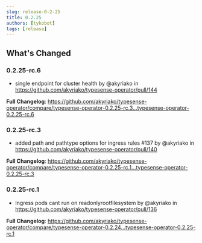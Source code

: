 ```yaml
---
slug: release-0-2-25
title: 0.2.25
authors: [tykobot]
tags: [release]
---
```


## What's Changed

### 0.2.25-rc.6

* single endpoint for cluster health by @akyriako in https://github.com/akyriako/typesense-operator/pull/144

**Full Changelog**: https://github.com/akyriako/typesense-operator/compare/typesense-operator-0.2.25-rc.3...typesense-operator-0.2.25-rc.6

### 0.2.25-rc.3

* added path and pathtype options for ingress rules #137 by @akyriako in https://github.com/akyriako/typesense-operator/pull/140

**Full Changelog**: https://github.com/akyriako/typesense-operator/compare/typesense-operator-0.2.25-rc.1...typesense-operator-0.2.25-rc.3

<!-- truncate -->

### 0.2.25-rc.1

* Ingress pods cant run on readonlyrootfilesystem by @akyriako in https://github.com/akyriako/typesense-operator/pull/136

**Full Changelog**: https://github.com/akyriako/typesense-operator/compare/typesense-operator-0.2.24...typesense-operator-0.2.25-rc.1